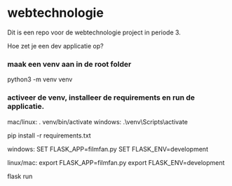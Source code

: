 # webtechnologie
Dit is een repo voor de webtechnologie project in periode 3.

Hoe zet je een dev applicatie op?

### maak een venv aan in de root folder

python3 -m venv venv

### activeer de venv, installeer de requirements en run de applicatie.

mac/linux: . venv/bin/activate
windows: .\venv\Scripts\activate

pip install -r requirements.txt

windows:
SET FLASK_APP=filmfan.py
SET FLASK_ENV=development

linux/mac:
export FLASK_APP=filmfan.py
export FLASK_ENV=development

flask run